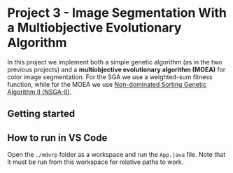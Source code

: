 # Project 3 - Image Segmentation With a Multiobjective Evolutionary Algorithm

In this project we implement both a simple genetic algorithm (as in the two previous projects) and a **multiobjective evolutionary algorithm (MOEA)** for color image segmentation. For the SGA we use a weighted-sum fitness function, while for the MOEA we use [Non-dominated Sorting Genetic Algorithm II (NSGA-II)](https://ieeexplore.ieee.org/document/996017).

## Getting started

<!-- TODO fix description and add some images -->

## How to run in VS Code

Open the `./mdvrp` folder as a workspace and run the `App.java` file. Note that it must be run from this workspace for relative paths to work.
